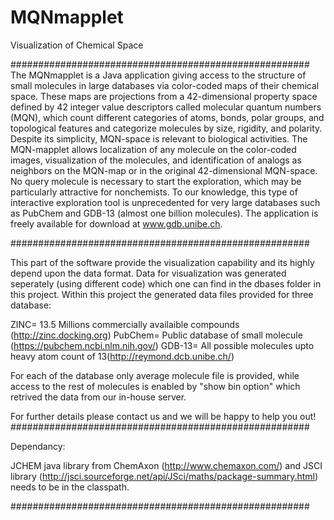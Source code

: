 MQNmapplet
==========

Visualization of Chemical Space

######################################################
The MQNmapplet is a Java application giving access to the structure of small molecules in large databases via color-coded maps of their chemical space. These maps are projections from a 42-dimensional property space defined by 42 integer value descriptors called molecular quantum numbers (MQN), which count different categories of atoms, bonds, polar groups, and topological features and categorize molecules by size, rigidity, and polarity. Despite its simplicity, MQN-space is relevant to biological activities. The MQN-mapplet allows localization of any molecule on the color-coded images, visualization of the molecules, and identification of analogs as neighbors on the MQN-map or in the original 42-dimensional MQN-space. No query molecule is necessary to start the exploration, which may be particularly attractive for nonchemists. To our knowledge, this type of interactive exploration tool is unprecedented for very large databases such as PubChem and GDB-13 (almost one billion molecules). The application is freely available for download at www.gdb.unibe.ch.

######################################################

This part of the software provide the visualization capability and its highly depend upon the data format. Data for visualization was generated seperately (using different code) which one can find in the dbases folder in this project. Within this project the generated data files provided for three database:

ZINC=     13.5 Millions commercially availaible compounds (http://zinc.docking.org)
PubChem=  Public database of small molecule (https://pubchem.ncbi.nlm.nih.gov/)
GDB-13=   All possible molecules upto heavy atom count of 13(http://reymond.dcb.unibe.ch/)

For each of the database only average molecule file is provided, while access to the rest of molecules is enabled by "show bin option" which retrived the data from our in-house server.

For further details please contact us and we will be happy to help you out!
######################################################

Dependancy:

JCHEM java library from ChemAxon (http://www.chemaxon.com/) and JSCI library (http://jsci.sourceforge.net/api/JSci/maths/package-summary.html) needs to be in the classpath.

######################################################
